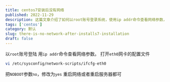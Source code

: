 ```yaml
---
title: centos7安装后没有网络
published: 2022-11-29
description: 这篇文章介绍了如何以root账号登录系统，使用ip addr命令查看网络参数，并打开eth0网卡的配置文件。文章还指导了如何将NOBOOT参数从no修改为yes，以及通过重启网络或服务器来应用这些更改。
tags: ['centos']
category: 默认
slug: there-is-no-network-after-installs7-installation
draft: false
---
```



以`root`账号登陆
用`ip addr`命令查看网络参数。
打开`eth0`网卡的配置文件

```bash
vi /etc/sysconfig/network-scripts/ifcfg-eth0
```

把`NOBOOT`参数`no`，修改为`yes`
重启网络或者重启服务器都可